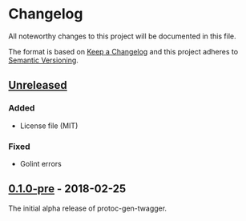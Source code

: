 # Changelog

All noteworthy changes to this project will be documented in this file.

The format is based on [Keep a Changelog](http://keepachangelog.com/en/1.0.0/)
and this project adheres to [Semantic Versioning](http://semver.org/spec/v2.0.0.html).

## [Unreleased](https://github.com/pseudomuto/protoc-gen-twagger/compare/v0.1.0-pre...master)

### Added

* License file (MIT)

### Fixed

* Golint errors

## [0.1.0-pre](https://github.com/pseudomuto/protoc-gen-twagger/compare/061fbcd24c3001acbce6d2a0dd150432ed2c084b...v0.1.0-pre) - 2018-02-25

The initial alpha release of protoc-gen-twagger.
